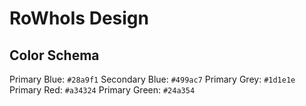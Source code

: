 # RoWhoIs Design

## Color Schema

Primary Blue: `#28a9f1`
Secondary Blue: `#499ac7`
Primary Grey: `#1d1e1e`
Primary Red: `#a34324`
Primary Green: `#24a354`
